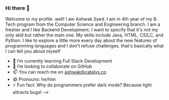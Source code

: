 ### Hi there 👋
Welcome to my profile. well! I am Ashwak Syed. I am in 4th year of my B. Tech program from the Computer Science and Engineering branch. I am a fresher and I like Backend Development. I want to specify that it's not my only skill but rather the main one.
My skills include Java, HTML, CSS,C, and Python. I like to explore a little more every day about the new features of programming languages and I don't refuse challenges. that's basically what I can tell you about myself



- 🌱 I’m currently learning Full Stack Development
- 👯 I’m looking to collaborate on GitHub
- 📫 You can reach me on ashwak@catalys.co
- 😄 Pronouns: he/him
- ⚡ Fun fact: Why do programmers prefer dark mode? Because light attracts bugs!
-->
